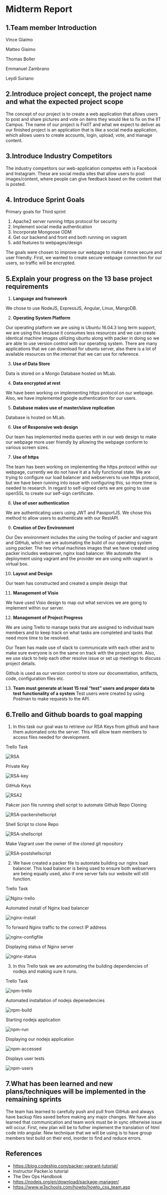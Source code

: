 # Midterm Report 

## 1.Team member Introduction 
Vince Giaimo

Matteo Giaimo

Thomas Boller

Emmanuel Zambrano

Leydi Suriano

## 2.Introduce project concept, the project name and what the expected project scope

The concept of our project is to create a web application that allows users to post and share pictures and vote on items they would like to fix on the IIT Campus. The name of our project is FixIIT and what we expect to deliver as our finished project is an application that is like a social media application, which allows users to create accounts, login, upload, vote, and manage content. 

## 3.Introduce Industry Competitors

The industry competitors our web-application competes with is Facebook and Instagram. These are social media sites that allow users to post images/content, where people can give feedback based on the content that is posted. 

## 4. Introduce Sprint Goals

Primary goals for Third sprint

1. Apache2 server running https protocol for security
2. Implement social media authentication
3. Incorporate Mongoose ODM 
4. Get our backend and front end both running on vagrant 
5. add features to webpages/design

The goals were chosen to improve our webpage to make it more secure and user friendly. First, we wanted to create secure webpage connection for our users, so traffic will be encrypted. 

## 5.Explain your progress on the 13 base project requirements

1. **Language and framework**

We chose to use NodeJS, ExpressJS, Angular, Linux, MangoDB.

2. **Operating System Platform**

Our operating platform we are using is Ubuntu 16.04.3 long term support, we are using this because it consumes less resources and we can create identical machine images utilizing ubuntu along with packer in doing so we are able to use version control with our operating system. There are many applications that we can download for ubuntu server, also there is a lot of available resources on the internet that we can use for reference.

3. **Use of Data Store**

Data is stored on a Mongo Database hosted on MLab.

4. **Data encrypted at rest**

We have been working on implementing https protocol on our webpage. Also, we have implemented google authentication for our users.

5. **Database makes use of master/slave replication**

Database is hosted on MLab.

6. **Use of Responsive web design**

Our team has implemented media queries with in our web design to make our webpage more user friendly by allowing the webpage conform to various screen sizes.

7. **Use of https**

The team has been working on implementing the https protocol within our webpage, currently we do not have it at a fully functional state. We are trying to configure our load balancer and webservers to use https protocol, but we have been running into issue with configuring this, so more time is needed to research. In regard to self-signed certs we are going to use openSSL to create our self-sign certificate.

8. **Use of user authentication**

We are authenticating users using JWT and PassportJS. We chose this method to allow users to authenticate with our RestAPI.

9. **Creation of Dev Environment**

Our Dev environment includes the using the tooling of packer and vagrant and GitHub, which we are automating the build of our operating system using packer. The two virtual machines images that we have created using packer includes webserver, nginx load balancer. We automate the deployment using vagrant and the provider we are using with vagrant is virtual box.

10. **Layout and Design**

 Our team has constructed and created a simple design that

11. **Management of Visio**

We have used Visio design to map out what services we are going to implement within our server.

12. **Management of Project Progress**

We are using Trello to manage tasks that are assigned to individual team members and to keep track on what tasks are completed and tasks that need more time to be resolved.

Our Team has made use of slack to communicate with each other and to make sure everyone is on the same on track with the project sprint. Also, we use slack to help each other resolve issue or set up meetings to discuss project details.

Github is used as our version control to store our documentation, artifacts, code, configuration files etc.

13. **Team must generate at least 15 real “test” users and proper data to test functionality of a system**
Test users were created by using Postman to make requests to the API. 

## 6.Trello and Github boards to goal mapping

1. In this task our goal was to retrieve our RSA Keys from github and have them automated onto the server. This will allow team members to access files needed for development. 

Trello Task

![RSA](Images/RSA.PNG "RSA2")

Private Key

![RSA-key](Images/RSA-key.png "RSA1")

GitHub Keys

![RSA2](Images/RSA2.PNG "RSA3")

Pakcer json file running shell script to automate Github Repo Cloning

![RSA-packershellscript](Images/RSA-packershellscript.png "RSA4")

Shell Script to clone Repo 

![RSA-shellscript](Images/RSA-shellscript.png "RSA5")

Make Vagrant user the owner of the cloned git repository

![RSA-postshellscript](Images/RSA-postshellscript.png "RSA6")


2. We have created a packer file to automate building our nginx load balancer. This load balancer is being used to ensure both webservers are being equally used, also if one server fails our website will still function. 

Trello Task

![Nginx-trello](Images/Nginx-trello.PNG "Trello Nginx")

Automated install of Nginx load balancer

![nginx-install](Images/nginx-install.PNG "nginx install")

To forward Nginx traffic to the correct IP address

![nginx-configfile](Images/nginx-configfile.PNG "nginx configfile")

Displaying status of Nginx server

![nginx-status](Images/nginx-status.png "nginx status")


3. In this Trello task we are automating the building dependencies of nodejs and making sure it runs. 

Trello Task

![npm-trello](Images/npm-trello.PNG "npm trello")

Automated installation of nodejs depenedencies 

![npm-build](Images/npm-build.PNG "npm build")

Starting nodejs application 

![npm-run](Images/npm-run.png "npm run")

Displaying our nodejs application 

![npm-accessed](Images/npm-accessed.png "npm accessed")

Displays user tests

![npm-users](Images/npm-users.png "npm users")


## 7.What has been learned and new plans/techniques will be implemented in the remaining sprints

The team has learned to carefully push and pull from GitHub and always have backup files saved before making any major changes. We have also learned that communication and team work must be in sync otherwise issue will occur. First, new plan will be to futher implement the translation of html code into angular. New technique that we will be using is to have group members test build on their end, inorder to find and reduce errors.     

## References

- https://blog.codeship.com/packer-vagrant-tutorial/
- Instructor Packer.io tutorial
- The Dev Ops Handbook
- https://nodejs.org/en/download/package-manager/
- https://www.w3schools.com/howto/howto_css_team.asp